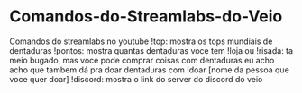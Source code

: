 # Comandos-do-Streamlabs-do-Veio
Comandos do streamlabs no youtube
!top: mostra os tops mundiais de dentaduras
!pontos: mostra quantas dentaduras voce tem
!loja ou !risada: ta meio bugado, mas voce pode comprar coisas com dentaduras eu acho
acho que tambem dá pra doar dentaduras com !doar [nome da pessoa que voce quer doar]
!discord: mostra o link do server do discord do veio
